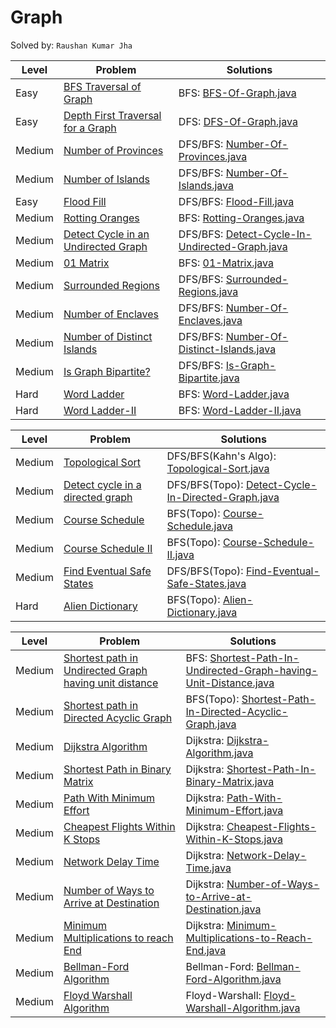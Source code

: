 # Graph

Solved by: `Raushan Kumar Jha`

| Level | Problem                                                                                    | Solutions                                                  |
|-------|--------------------------------------------------------------------------------------------|------------------------------------------------------------|
| Easy     | [BFS Traversal of Graph](https://practice.geeksforgeeks.org/problems/bfs-traversal-of-graph/1)              | BFS: [BFS-Of-Graph.java](https://github.com/Jha-RaushanKumar/Graph/blob/main/BFS-DFS/BFS-Of-Graph.java)                    |
| Easy     | [Depth First Traversal for a Graph](https://practice.geeksforgeeks.org/problems/depth-first-traversal-for-a-graph/1) | DFS: [DFS-Of-Graph.java](https://github.com/Jha-RaushanKumar/Graph/blob/main/BFS-DFS/DFS-Of-Graph.java)                    |
| Medium     | [Number of Provinces](https://leetcode.com/problems/number-of-provinces/)                         | DFS/BFS: [Number-Of-Provinces.java](https://github.com/Jha-RaushanKumar/Graph/blob/main/BFS-DFS/Number-Of-Provinces.java) |
| Medium     | [Number of Islands](https://leetcode.com/problems/number-of-islands/)                           | DFS/BFS: [Number-Of-Islands.java](https://github.com/Jha-RaushanKumar/Graph/blob/main/BFS-DFS/Number-Of-Islands.java)     |
| Easy     | [Flood Fill](https://leetcode.com/problems/flood-fill/)                                       | DFS/BFS: [Flood-Fill.java](https://github.com/Jha-RaushanKumar/Graph/blob/main/BFS-DFS/Flood-Fill.java)                   |
| Medium     | [Rotting Oranges](https://leetcode.com/problems/rotting-oranges/)                             | BFS: [Rotting-Oranges.java](https://github.com/Jha-RaushanKumar/Graph/blob/main/BFS-DFS/Rotting-Oranges.java)             |
| Medium     | [Detect Cycle in an Undirected Graph](https://practice.geeksforgeeks.org/problems/detect-cycle-in-an-undirected-graph/1) | DFS/BFS: [Detect-Cycle-In-Undirected-Graph.java](https://github.com/Jha-RaushanKumar/Graph/blob/main/BFS-DFS/Detect-Cycle-In-Undirected-Graph.java) |
| Medium     | [01 Matrix](https://leetcode.com/problems/01-matrix/)                                         | BFS: [01-Matrix.java](https://github.com/Jha-RaushanKumar/Graph/blob/main/BFS-DFS/01-Matrix.java)              |
| Medium     | [Surrounded Regions](https://leetcode.com/problems/surrounded-regions/)                       | DFS/BFS: [Surrounded-Regions.java](https://github.com/Jha-RaushanKumar/Graph/blob/main/BFS-DFS/Surrounded-Regions.java)    |
| Medium     | [Number of Enclaves](https://leetcode.com/problems/number-of-enclaves/)                        | DFS/BFS: [Number-Of-Enclaves.java](https://github.com/Jha-RaushanKumar/Graph/blob/main/BFS-DFS/Number-Of-Enclaves.java)     |
| Medium     | [Number of Distinct Islands](https://practice.geeksforgeeks.org/problems/number-of-distinct-islands/1)    | DFS/BFS: [Number-Of-Distinct-Islands.java](https://github.com/Jha-RaushanKumar/Graph/blob/main/BFS-DFS/Number-Of-Distinct-Islands.java)   |
| Medium     | [Is Graph Bipartite?](https://leetcode.com/problems/is-graph-bipartite/)                        | DFS/BFS: [Is-Graph-Bipartite.java](https://github.com/Jha-RaushanKumar/Graph/blob/main/BFS-DFS/Is-Graph-Bipartite.java)     |
| Hard     | [Word Ladder](https://leetcode.com/problems/word-ladder/)                        | BFS: [Word-Ladder.java](https://github.com/Jha-RaushanKumar/Graph/blob/main/BFS-DFS/Word-Ladder.java)     |
| Hard     | [Word Ladder-II](https://practice.geeksforgeeks.org/problems/word-ladder-ii/1)                        | BFS: [Word-Ladder-II.java](https://github.com/Jha-RaushanKumar/Graph/blob/main/BFS-DFS/Word-Ladder-II.java)     |

| Level | Problem                                                                                    | Solutions                                                  |
|-------|--------------------------------------------------------------------------------------------|------------------------------------------------------------|
| Medium     | [Topological Sort](https://practice.geeksforgeeks.org/problems/topological-sort/1)                       | DFS/BFS(Kahn's Algo): [Topological-Sort.java](https://github.com/Jha-RaushanKumar/Graph/blob/main/Topological-Sort/Topological-Sort.java)    |
| Medium     | [Detect cycle in a directed graph](https://practice.geeksforgeeks.org/problems/detect-cycle-in-a-directed-graph/1)                        | DFS/BFS(Topo): [Detect-Cycle-In-Directed-Graph.java](https://github.com/Jha-RaushanKumar/Graph/blob/main/Topological-Sort/Detect-Cycle-In-Directed-Graph.java)     |
| Medium     | [Course Schedule](https://leetcode.com/problems/course-schedule/)    | BFS(Topo): [Course-Schedule.java](https://github.com/Jha-RaushanKumar/Graph/blob/main/Topological-Sort/Course-Schedule.java)   |
| Medium     | [Course Schedule II](https://leetcode.com/problems/course-schedule-ii/)                        | BFS(Topo): [Course-Schedule-II.java](https://github.com/Jha-RaushanKumar/Graph/blob/main/Topological-Sort/Course-Schedule-II.java)     |
| Medium     | [Find Eventual Safe States](https://leetcode.com/problems/find-eventual-safe-states/)                        | DFS/BFS(Topo): [Find-Eventual-Safe-States.java](https://github.com/Jha-RaushanKumar/Graph/blob/main/Topological-Sort/Find-Eventual-Safe-States.java)     |
| Hard     | [Alien Dictionary](https://practice.geeksforgeeks.org/problems/alien-dictionary/1)                        | BFS(Topo): [Alien-Dictionary.java](https://github.com/Jha-RaushanKumar/Graph/blob/main/Topological-Sort/Alien-Dictionary.java)     |

| Level | Problem                                                                                    | Solutions                                                  |
|-------|--------------------------------------------------------------------------------------------|------------------------------------------------------------|
| Medium     | [Shortest path in Undirected Graph having unit distance](https://practice.geeksforgeeks.org/problems/shortest-path-in-undirected-graph-having-unit-distance/1)                       | BFS: [Shortest-Path-In-Undirected-Graph-having-Unit-Distance.java](https://github.com/Jha-RaushanKumar/Graph/blob/main/Shortest-Path-Algorithms/Shortest-Path-In-Undirected-Graph-having-Unit-Distance.java)    |
| Medium     | [Shortest path in Directed Acyclic Graph](https://practice.geeksforgeeks.org/problems/shortest-path-in-undirected-graph/1)                       | BFS(Topo): [Shortest-Path-In-Directed-Acyclic-Graph.java](https://github.com/Jha-RaushanKumar/Graph/blob/main/Shortest-Path-Algorithms/Shortest-Path-In-Directed-Acyclic-Graph.java)    |
| Medium     | [Dijkstra Algorithm](https://practice.geeksforgeeks.org/problems/implementing-dijkstra-set-1-adjacency-matrix/1)                       | Dijkstra: [Dijkstra-Algorithm.java](https://github.com/Jha-RaushanKumar/Graph/blob/main/Shortest-Path-Algorithms/Dijkstra-Algorithm.java)    |
| Medium     | [Shortest Path in Binary Matrix](https://leetcode.com/problems/shortest-path-in-binary-matrix/)                       | Dijkstra: [Shortest-Path-In-Binary-Matrix.java](https://github.com/Jha-RaushanKumar/Graph/blob/main/Shortest-Path-Algorithms/Shortest-Path-In-Binary-Matrix.java)    |
| Medium     | [Path With Minimum Effort](https://leetcode.com/problems/path-with-minimum-effort/)                       | Dijkstra: [Path-With-Minimum-Effort.java](https://github.com/Jha-RaushanKumar/Graph/blob/main/Shortest-Path-Algorithms/Path-With-Minimum-Effort.java)    |
| Medium     | [Cheapest Flights Within K Stops](https://leetcode.com/problems/cheapest-flights-within-k-stops/)                       | Dijkstra: [Cheapest-Flights-Within-K-Stops.java](https://github.com/Jha-RaushanKumar/Graph/blob/main/Shortest-Path-Algorithms/Cheapest-Flights-Within-K-Stops.java)    |
| Medium     | [Network Delay Time](https://leetcode.com/problems/network-delay-time/)                       | Dijkstra: [Network-Delay-Time.java](https://github.com/Jha-RaushanKumar/Graph/blob/main/Shortest-Path-Algorithms/Network-Delay-Time.java)    |
| Medium     | [Number of Ways to Arrive at Destination](https://leetcode.com/problems/number-of-ways-to-arrive-at-destination/)                       | Dijkstra: [Number-of-Ways-to-Arrive-at-Destination.java](https://github.com/Jha-RaushanKumar/Graph/blob/main/Shortest-Path-Algorithms/Number-of-Ways-to-Arrive-at-Destination.java)    |
| Medium     | [Minimum Multiplications to reach End](https://practice.geeksforgeeks.org/problems/minimum-multiplications-to-reach-end/1)                       | Dijkstra: [Minimum-Multiplications-to-Reach-End.java](https://github.com/Jha-RaushanKumar/Graph/blob/main/Shortest-Path-Algorithms/Minimum-Multiplications-to-Reach-End.java)    |
| Medium     | [Bellman-Ford Algorithm](https://practice.geeksforgeeks.org/problems/distance-from-the-source-bellman-ford-algorithm/1)                       | Bellman-Ford: [Bellman-Ford-Algorithm.java](https://github.com/Jha-RaushanKumar/Graph/blob/main/Shortest-Path-Algorithms/Bellman-Ford-Algorithm.java)    |
| Medium     | [Floyd Warshall Algorithm](https://practice.geeksforgeeks.org/problems/implementing-floyd-warshall2042/1)                       | Floyd-Warshall: [Floyd-Warshall-Algorithm.java](https://github.com/Jha-RaushanKumar/Graph/blob/main/Shortest-Path-Algorithms/Floyd-Warshall-Algorithm.java)    |
